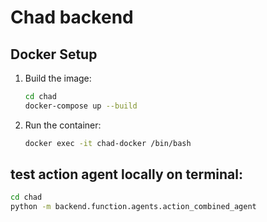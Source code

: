 # Chad backend

## Docker Setup

1. Build the image:
    ```bash
    cd chad
    docker-compose up --build
    ```

2. Run the container:
    ```bash
    docker exec -it chad-docker /bin/bash
    ```

## test action agent locally on terminal:

```bash
cd chad
python -m backend.function.agents.action_combined_agent
```

